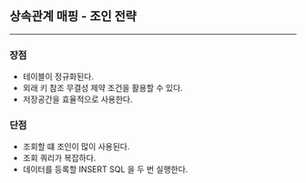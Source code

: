 ## 상속관계 매핑 - 조인 전략

--- 
### 장점
- 테이블이 정규화된다.
- 외래 키 참조 무결성 제약 조건을 활용할 수 있다.
- 저장공간을 효율적으로 사용한다.

### 단점
- 조회할 떄 조인이 많이 사용된다.
- 조회 쿼리가 복잡하다.
- 데이터를 등록할 INSERT SQL 을 두 번 실행한다.
